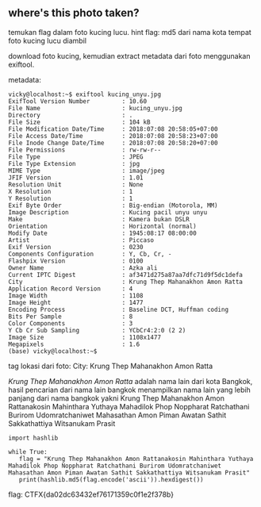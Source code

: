 where's this photo taken?
-------------------------

temukan flag dalam foto kucing lucu. 
hint flag: md5 dari nama kota tempat foto kucing lucu diambil

download foto kucing, kemudian extract metadata dari foto menggunakan exiftool.

metadata:

```
vicky@localhost:~$ exiftool kucing_unyu.jpg 
ExifTool Version Number         : 10.60
File Name                       : kucing_unyu.jpg
Directory                       : .
File Size                       : 104 kB
File Modification Date/Time     : 2018:07:08 20:58:05+07:00
File Access Date/Time           : 2018:07:08 20:58:23+07:00
File Inode Change Date/Time     : 2018:07:08 20:58:20+07:00
File Permissions                : rw-rw-r--
File Type                       : JPEG
File Type Extension             : jpg
MIME Type                       : image/jpeg
JFIF Version                    : 1.01
Resolution Unit                 : None
X Resolution                    : 1
Y Resolution                    : 1
Exif Byte Order                 : Big-endian (Motorola, MM)
Image Description               : Kucing pacil unyu unyu
Make                            : Kamera bukan DSLR
Orientation                     : Horizontal (normal)
Modify Date                     : 1945:08:17 08:00:00
Artist                          : Piccaso
Exif Version                    : 0230
Components Configuration        : Y, Cb, Cr, -
Flashpix Version                : 0100
Owner Name                      : Azka ali
Current IPTC Digest             : af3471d275a87aa7dfc71d9f5dc1defa
City                            : Krung Thep Mahanakhon Amon Ratta
Application Record Version      : 4
Image Width                     : 1108
Image Height                    : 1477
Encoding Process                : Baseline DCT, Huffman coding
Bits Per Sample                 : 8
Color Components                : 3
Y Cb Cr Sub Sampling            : YCbCr4:2:0 (2 2)
Image Size                      : 1108x1477
Megapixels                      : 1.6
(base) vicky@localhost:~$ 

```
tag lokasi dari foto: 
City: Krung Thep Mahanakhon Amon Ratta

*Krung Thep Mahanakhon Amon Ratta* adalah nama lain dari kota Bangkok,
hasil pencarian dari nama lain bangkok menampilkan nama lain yang lebih panjang
dari nama bangkok yakni Krung Thep Mahanakhon Amon Rattanakosin Mahinthara Yuthaya 
Mahadilok Phop Noppharat Ratchathani Burirom Udomratchaniwet Mahasathan Amon Piman Awatan 
Sathit Sakkathattiya Witsanukam Prasit

```
import hashlib

while True:
   flag = "Krung Thep Mahanakhon Amon Rattanakosin Mahinthara Yuthaya Mahadilok Phop Noppharat Ratchathani Burirom Udomratchaniwet Mahasathan Amon Piman Awatan Sathit Sakkathattiya Witsanukam Prasit"
   print(hashlib.md5(flag.encode('ascii')).hexdigest())
```
flag: CTFX{da02dc63432ef76171359c0f1e2f378b}
